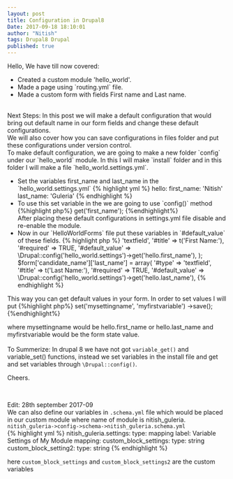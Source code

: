 ```yaml
---
layout: post
title: Configuration in Drupal8
Date: 2017-09-18 18:10:01
author: "Nitish"
tags: Drupal8 Drupal
published: true
---
```

Hello,
We have till now covered:
<ul>
<li>
Created a custom module 'hello_world'.
</li>
<li>
Made a page using `routing.yml` file.
</li>
<li>
Made a custom form with fields First name and Last name.
</li>
</ul>
<br />
Next Steps:
In this post we will make a default configuration that would bring out default name in our form
fields and change these default configurations.
<br/>
We will also cover how you can save configurations in files folder and put these configurations under version control.<br />
To make default configuration, we are going to make a new folder `config` under our `hello_world`
module. In this I will make `install` folder and in this folder I will make a file `hello_world.settings.yml`.

<ul>
<li> Set the variables first_name and last_name in the `hello_world.settings.yml`
{% highlight yml %}
hello:
  first_name: 'Nitish'
  last_name: 'Guleria'
{% endhighlight %}
</li>
<li>
To use this set variable in the we are going to use `config()` method
{%highlight php%}
<?php
$config = \Drupal::config('hello_world.settings');
$first_name = $config->get('first_name');
{%endhighlight%}
</li>
After placing these default configurations in settings.yml file disable and re-enable the module.
<li>
Now in our `HelloWorldForms` file put these variables in `#default_value` of these fields.
{% highlight php %}
<?php
$form['candidate_name']['first_name'] = array(
'#type' => 'textfield',
'#title' => t('First Name:'),
'#required' => TRUE,
'#default_value' =>
\Drupal::config('hello_world.settings')->get('hello.first_name'),
);
$form['candidate_name']['last_name'] = array(
'#type' => 'textfield',
'#title' => t('Last Name:'),
'#required' => TRUE,
'#default_value' =>
\Drupal::config('hello_world.settings')->get('hello.last_name'),
{% endhighlight %}
</li>
</ul>
This way you can get default values in your form.
In order to set values I will put
{%highlight php%}
<?php
\Drupal::config('hello_world.settings')
      ->set('mysettingname', 'myfirstvariable')
      ->save();
{%endhighlight%}

where mysettingname would be hello.first_name or hello.last_name
and myfirstvariable would be the form state value.
<br />
<br />
To Summerize: In drupal 8 we have not got `variable_get()` and variable_set()
functions, instead we set variables in the install file and get and set variables through
`\Drupal::config()`.

Cheers.


<br />

Edit: 28th september 2017-09 <br />
We can also define our variables in `.schema.yml` file which would be placed in our custom module where name of module is nitish_guleria.
`nitish_guleria->config->schema->nitish_guleria.schema.yml`
<br />
{% highlight yml %}
nitish_guleria.settings:
  type: mapping
  label: Variable Settings of My Module
  mapping:
    custom_block_settings:
      type: string
    custom_block_setting2:
      type: string
{% endhighlight %}

here `custom_block_settings` and `custom_block_settings2` are the custom variables
